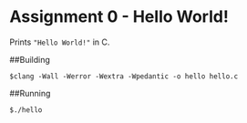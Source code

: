 # Assignment 0 - Hello World!

Prints `"Hello World!"` in C.

##Building
```
$clang -Wall -Werror -Wextra -Wpedantic -o hello hello.c
```

##Running
```
$./hello
```

